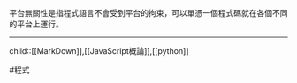 平台無關性是指程式語言不會受到平台的拘束，可以單憑一個程式碼就在各個不同的平台上運行。
- - -
child::[[MarkDown]],[[JavaScript概論]],[[python]]

#程式 